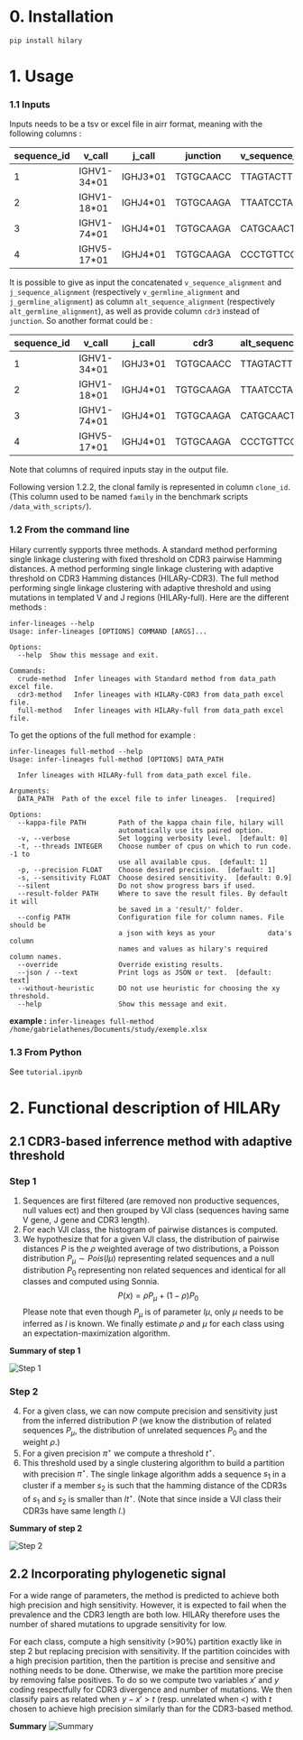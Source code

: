 # 0. Installation

`pip install hilary`

# 1. Usage

### 1.1 Inputs

Inputs needs to be a tsv or excel file in airr format, meaning with the following columns :

| sequence_id | v_call      | j_call   | junction  | v_sequence_alignment | j_sequence_alignment | v_germline_alignment | j_germline_alignment |
| ----------- | ----------- | -------- | --------- | -------------------- | -------------------- | -------------------- | -------------------- |
| 1           | IGHV1-34*01 | IGHJ3*01 | TGTGCAACC | TTAGTACTT            | TTGCTTACT            | AGCACAGCC            | TTGCTTACT            |
| 2           | IGHV1-18*01 | IGHJ4*01 | TGTGCAAGA | TTAATCCTA            | GCTATGGAC            | TTAATCCTA            | GCTATGGAC            |
| 3           | IGHV1-74*01 | IGHJ4*01 | TGTGCAAGA | CATGCAACT            | GCTATGGAC            | CTACAATCA            | GCTATGGAC            |
| 4           | IGHV5-17*01 | IGHJ4*01 | TGTGCAAGA | CCCTGTTCC            | CTATGCTATGG          | GAGGTGTTC            | CTATGCTAT            |

It is possible to give as input the concatenated `v_sequence_alignment` and `j_sequence_alignment` (respectively  `v_germline_alignment` and `j_germline_alignment`) as column `alt_sequence_alignment` (respectively `alt_germline_alignment`), as well as provide column `cdr3` instead of `junction`.
So another format could be :

| sequence_id | v_call      | j_call   | cdr3      | alt_sequence_alignment | alt_germline_alignment |
| ----------- | ----------- | -------- | --------- | ---------------------- | ---------------------- |
| 1           | IGHV1-34*01 | IGHJ3*01 | TGTGCAACC | TTAGTACTT              | TTGCTTACT              |
| 2           | IGHV1-18*01 | IGHJ4*01 | TGTGCAAGA | TTAATCCTA              | GCTATGGAC              |
| 3           | IGHV1-74*01 | IGHJ4*01 | TGTGCAAGA | CATGCAACT              | GCTATGGAC              |
| 4           | IGHV5-17*01 | IGHJ4*01 | TGTGCAAGA | CCCTGTTCC              | CTATGCTATGG            |

Note that columns of required inputs stay in the output file.

Following version 1.2.2, the clonal family is represented in column `clone_id`. (This column used to be named `family` in the benchmark scripts `/data_with_scripts/`).

### 1.2 From the command line

Hilary currently sypports three methods. A standard method performing single linkage clustering with fixed threshold on CDR3 pairwise Hamming distances. A method performing single linkage clustering with adaptive threshold on CDR3 Hamming distances (HILARy-CDR3). The full method performing single linkage clustering with adaptive threshold and using mutations in templated V and J regions (HILARy-full). Here are the different methods :

```
infer-lineages --help
Usage: infer-lineages [OPTIONS] COMMAND [ARGS]...

Options:
  --help  Show this message and exit.

Commands:
  crude-method  Infer lineages with Standard method from data_path excel file.
  cdr3-method   Infer lineages with HILARy-CDR3 from data_path excel file.
  full-method   Infer lineages with HILARy-full from data_path excel file.
```

To get the options of the full method for example :

```
infer-lineages full-method --help
Usage: infer-lineages full-method [OPTIONS] DATA_PATH

  Infer lineages with HILARy-full from data_path excel file.

Arguments:
  DATA_PATH  Path of the excel file to infer lineages.  [required]

Options:
  --kappa-file PATH        Path of the kappa chain file, hilary will
                           automatically use its paired option.
  -v, --verbose            Set logging verbosity level.  [default: 0]
  -t, --threads INTEGER    Choose number of cpus on which to run code. -1 to
                           use all available cpus.  [default: 1]
  -p, --precision FLOAT    Choose desired precision.  [default: 1]
  -s, --sensitivity FLOAT  Choose desired sensitivity.  [default: 0.9]
  --silent                 Do not show progress bars if used.
  --result-folder PATH     Where to save the result files. By default it will
                           be saved in a 'result/' folder.
  --config PATH            Configuration file for column names. File should be
                           a json with keys as your             data's column
                           names and values as hilary's required column names.
  --override               Override existing results.
  --json / --text          Print logs as JSON or text.  [default: text]
  --without-heuristic      DO not use heuristic for choosing the xy threshold.
  --help                   Show this message and exit.
```

**example :** `infer-lineages full-method /home/gabrielathenes/Documents/study/exemple.xlsx`

### 1.3 From Python

See `tutorial.ipynb`

# 2. Functional description of HILARy

## 2.1 CDR3-based inferrence method with adaptive threshold
### Step 1
1. Sequences are first filtered (are removed non productive sequences, null values ect) and then grouped by VJl class (sequences having same V gene, J gene and CDR3 length).
2. For each VJl class, the histogram of pairwise distances is computed.
3. We hypothesize that for a given VJl class, the distribution of pairwise distances $P$ is the $\rho$ weighted average of two distributions, a Poisson distribution $P_\mu \sim Pois(l\mu)$ representing related sequences and a null distribution $P_0$ representing non related sequences and identical for all classes and computed using Sonnia.
$$P(x)=\rho P_\mu + (1-\rho) P_0$$
Please note that even though $P_\mu$ is of parameter $l\mu$, only $\mu$ needs to be inferred as $l$ is known.
We finally estimate $\rho$ and $\mu$ for each class using an expectation-maximization algorithm.

**Summary of step 1**

![Step 1](./doc/CDR3_clustering1.png)

### Step 2

4. For a given class, we can now compute precision and sensitivity just from the inferred distribution $P$ (we know the distribution of related sequences $P_\mu$, the distribution of unrelated sequences $P_0$ and the weight $\rho$.)
5. For a given precision $\pi^{\star}$ we compute a threshold $t^\star$.
6. This threshold used by a single clustering algorithm to build a partition with precision $\pi^{\star}$. The single linkage algorithm adds a sequence $s_1$ in a cluster if a member $s_2$ is such that the hamming distance of the CDR3s of $s_1$ and $s_2$ is smaller than $l t^{\star}$. (Note that since inside a VJl class their CDR3s have same length $l$.)

**Summary of step 2**

![Step 2](./doc/CDR3clustering_2.png)

## 2.2 Incorporating phylogenetic signal

For a wide range of parameters, the method is predicted to achieve both high precision and high sensitivity. However, it is expected to fail when the prevalence and the CDR3 length are both low. HILARy therefore uses the number of shared mutations to upgrade sensitivity for low.

For each class, compute a high sensitivity (>90%) partition exactly like in step 2 but replacing precision with sensitivity. If the partition coincides with a high precision partition, then the partition is precise and sensitive and nothing needs to be done. Otherwise, we make the partition more precise by removing false positives. To do so we compute two variables $x'$ and $y$ coding respectfully for CDR3 divergence and number of mutations. We then classify pairs as related when $y-x'> t$ (resp. unrelated when <) with $t$ chosen to achieve high precision similarly than for the CDR3-based method.

**Summary**
![Summary](./doc/merging_partitions-1.png)
